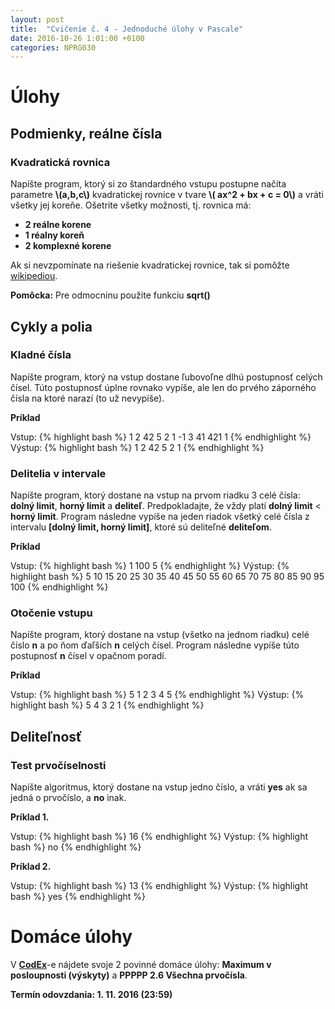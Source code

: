 ```yaml
---
layout: post
title:  "Cvičenie č. 4 - Jednoduché úlohy v Pascale"
date: 2016-10-26 1:01:00 +0100
categories: NPRG030
---
```


# Úlohy

## Podmienky, reálne čísla
### Kvadratická rovnica
Napíšte program, ktorý si zo štandardného vstupu postupne načíta parametre **\\(a,b,c\\)** kvadratickej rovnice v tvare **\\( ax^2 + bx + c = 0\\)** a vráti všetky jej koreňe.
Ošetrite všetky možnosti, tj. rovnica má:

* **2 reálne korene**
* **1 réalny koreň**
* **2 komplexné korene**

Ak si nevzpomínate na riešenie kvadratickej rovnice, tak si pomôžte [wikipediou](https://cs.wikipedia.org/wiki/Kvadratick%C3%A1_rovnice).

**Pomôcka:** Pre odmocninu použite funkciu **sqrt()**

## Cykly a polia
### Kladné čísla
Napíšte program, ktorý na vstup dostane ľubovoľne dlhú postupnosť celých čísel. Túto postupnosť úplne rovnako vypíše, ale len do prvého záporného čísla na ktoré narazí (to už nevypíše).

**Príklad**

Vstup:
{% highlight bash %}
1 2 42 5 2 1 -1 3 41 421 1
{% endhighlight %}
Výstup:
{% highlight bash %}
1 2 42 5 2 1
{% endhighlight %}

### Delitelia v intervale
Napíšte program, ktorý dostane na vstup na prvom riadku 3 celé čísla: **dolný limit**, **horný limit** a **deliteľ**.
Predpokladajte, že vždy platí **dolný limit** < **horný limit**. Program následne vypíše na jeden riadok všetký celé čísla z intervalu
**[dolný limit, horný limit]**, ktoré sú deliteľné **deliteľom**.

**Príklad**

Vstup:
{% highlight bash %}
1 100 5
{% endhighlight %}
Výstup:
{% highlight bash %}
5 10 15 20 25 30 35 40 45 50 55 60 65 70 75 80 85 90 95 100
{% endhighlight %}

### Otočenie vstupu
Napíšte program, ktorý dostane na vstup (všetko na jednom riadku) celé číslo **n** a po ňom ďaľších **n** celých čísel.
Program následne vypíše túto postupnosť **n** čísel v opačnom poradí.

**Príklad**

Vstup:
{% highlight bash %}
5 1 2 3 4 5
{% endhighlight %}
Výstup:
{% highlight bash %}
5 4 3 2 1
{% endhighlight %}

## Deliteľnosť

### Test prvočíselnosti

Napíšte algoritmus, ktorý dostane na vstup jedno číslo, a vráti **yes** ak sa jedná o prvočíslo, a **no** inak.

**Príklad 1.**

Vstup:
{% highlight bash %}
16
{% endhighlight %}
Výstup:
{% highlight bash %}
no
{% endhighlight %}

**Príklad 2.**

Vstup:
{% highlight bash %}
13
{% endhighlight %}
Výstup:
{% highlight bash %}
yes
{% endhighlight %}

# Domáce úlohy
V **[CodEx](https://codex.ms.mff.cuni.cz/codex-prg/)**-e nájdete svoje 2 povinné domáce úlohy:
**Maximum v posloupnosti (výskyty)** a **PPPPP 2.6 Všechna prvočísla**.

**Termín odovzdania: 1. 11. 2016 (23:59)**
